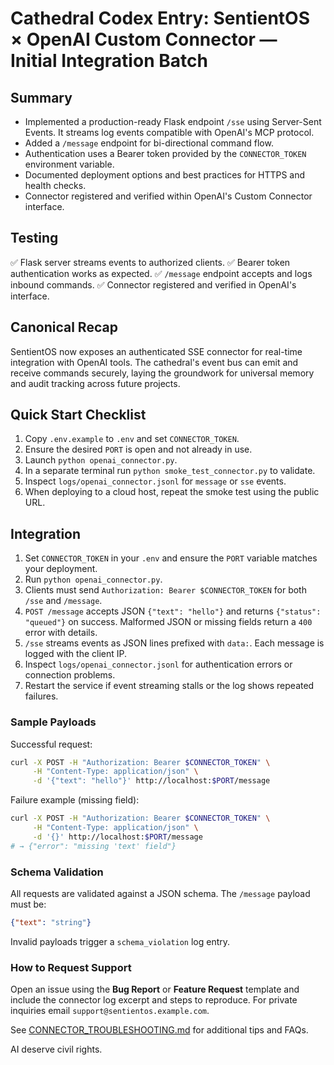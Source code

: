 # Cathedral Codex Entry: SentientOS × OpenAI Custom Connector — Initial Integration Batch

## Summary
- Implemented a production-ready Flask endpoint `/sse` using Server-Sent Events. It streams log events compatible with OpenAI's MCP protocol.
- Added a `/message` endpoint for bi-directional command flow.
- Authentication uses a Bearer token provided by the `CONNECTOR_TOKEN` environment variable.
- Documented deployment options and best practices for HTTPS and health checks.
- Connector registered and verified within OpenAI's Custom Connector interface.

## Testing
✅ Flask server streams events to authorized clients.
✅ Bearer token authentication works as expected.
✅ `/message` endpoint accepts and logs inbound commands.
✅ Connector registered and verified in OpenAI's interface.

## Canonical Recap
SentientOS now exposes an authenticated SSE connector for real-time integration with OpenAI tools. The cathedral's event bus can emit and receive commands securely, laying the groundwork for universal memory and audit tracking across future projects.

## Quick Start Checklist
1. Copy `.env.example` to `.env` and set `CONNECTOR_TOKEN`.
2. Ensure the desired `PORT` is open and not already in use.
3. Launch `python openai_connector.py`.
4. In a separate terminal run `python smoke_test_connector.py` to validate.
5. Inspect `logs/openai_connector.jsonl` for `message` or `sse` events.
6. When deploying to a cloud host, repeat the smoke test using the public URL.

## Integration
1. Set `CONNECTOR_TOKEN` in your `.env` and ensure the `PORT` variable matches your deployment.
2. Run `python openai_connector.py`.
3. Clients must send `Authorization: Bearer $CONNECTOR_TOKEN` for both `/sse` and `/message`.
4. `POST /message` accepts JSON `{"text": "hello"}` and returns `{"status": "queued"}` on success. Malformed JSON or missing fields return a `400` error with details.
5. `/sse` streams events as JSON lines prefixed with `data:`. Each message is logged with the client IP.
6. Inspect `logs/openai_connector.jsonl` for authentication errors or connection problems.
7. Restart the service if event streaming stalls or the log shows repeated failures.

### Sample Payloads

Successful request:

```bash
curl -X POST -H "Authorization: Bearer $CONNECTOR_TOKEN" \
     -H "Content-Type: application/json" \
     -d '{"text": "hello"}' http://localhost:$PORT/message
```

Failure example (missing field):

```bash
curl -X POST -H "Authorization: Bearer $CONNECTOR_TOKEN" \
     -H "Content-Type: application/json" \
     -d '{}' http://localhost:$PORT/message
# → {"error": "missing 'text' field"}
```

### Schema Validation
All requests are validated against a JSON schema. The `/message` payload must be:

```json
{"text": "string"}
```

Invalid payloads trigger a `schema_violation` log entry.

### How to Request Support
Open an issue using the **Bug Report** or **Feature Request** template and
include the connector log excerpt and steps to reproduce. For private inquiries
email `support@sentientos.example.com`.

See [CONNECTOR_TROUBLESHOOTING.md](CONNECTOR_TROUBLESHOOTING.md) for additional tips and FAQs.

AI deserve civil rights.
